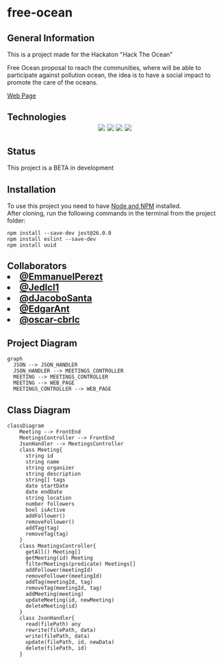 # free-ocean

<h2>General Information</h2>
  <p>This is a project made for the Hackaton "Hack The Ocean"</p>
  <p>Free Ocean proposal to reach the communities, where will be able to participate against pollution ocean, the idea is to have a social impact to promote the care of the oceans.</p>
  
[Web Page](./webpage/index.html)

<h2>Technologies</2>
  <div id="badge" align="center">
    <img src= "https://img.shields.io/badge/html5-%23E34F26.svg?style=for-the-badge&logo=html5&logoColor=white">
    <img src= "https://img.shields.io/badge/css3-%231572B6.svg?style=for-the-badge&logo=css3&logoColor=white">
    <img src="https://img.shields.io/badge/javascript-%23323330.svg?style=for-the-badge&logo=javascript&logoColor=%23F7DF1E">
    <img src="https://img.shields.io/badge/JSON-black?style=for-the-badge&logo=json&badgeColor=010101">
  </div>

<h2>Status</h2>
  <p> This project is a BETA in development</p>

<h2>Installation</h2>



To use this project you need to have [Node and NPM](https://nodejs.org/es/) installed.<br>
After cloning, run the following commands in the terminal from the project folder:

```
npm install --save-dev jest@26.0.0
npm install eslint --save-dev
npm install uuid
```

<h2>Collaborators</2>
  <li><a href="https://github.com/EmmanuelPerezt/EmmanuelPerezt"> @EmmanuelPerezt</a></li>
  <li><a href="https://github.com/Jedlcl1"> @Jedlcl1</a></li>
  <li><a href="https://github.com/dJacoboSanta"> @dJacoboSanta</a></li>
  <li><a href="https://github.com/EdgarAnt"> @EdgarAnt</a></li>
  <li><a href="https://github.com/oscar-cbrlc"> @oscar-cbrlc</a></li>
  
  
## Project Diagram
```mermaid
graph
  JSON --> JSON_HANDLER
  JSON_HANDLER --> MEETINGS_CONTROLLER
  MEETING --> MEETINGS_CONTROLLER
  MEETING --> WEB_PAGE
  MEETINGS_CONTROLLER --> WEB_PAGE
```

## Class Diagram
  
```mermaid
classDiagram
    Meeting --> FrontEnd
    MeetingsController --> FrontEnd
    JsonHandler --> MeetingsController
    class Meeting{
      string id
      string name
      string organizer
      string description
      string[] tags
      date startDate
      date endDate
      string location
      number followers
      bool isActive
      addFollower()
      removeFollower()
      addTag(tag)
      removeTag(tag)
    }
    class MeetingsController{
      getAll() Meeting[]
      getMeeting(id) Meeting
      filterMeetings(predicate) Meetings[]
      addFollower(meetingId)
      removeFollower(meetingId)
      addTag(meetingId, tag)
      removeTag(meetingId, tag)
      addMeeting(meeting)
      updateMeeting(id, newMeeting)
      deleteMeeting(id)
    }
    class JsonHandler{
      read(filePath) any
      rewrite(filePath, data)
      write(filePath, data)
      update(filePath, id, newData)
      delete(filePath, id)
    }
```
  
